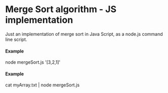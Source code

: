 # Merge Sort algorithm - JS implementation

Just an implementation of merge sort in Java Script, as a node.js command line script.

#### Example

node mergeSort.js '[3,2,1]'

#### Example

cat myArray.txt | node mergeSort.js